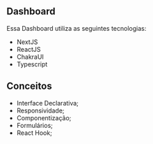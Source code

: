 ## Dashboard 

Essa Dashboard utiliza as seguintes tecnologias: 

- NextJS
- ReactJS
- ChakraUI
- Typescript

## Conceitos

- Interface Declarativa;
- Responsividade;
- Componentização;
- Formulários;
- React Hook;
